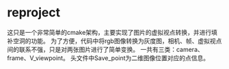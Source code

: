 # reproject
这只是一个非常简单的cmake架构，主要实现了图片的虚拟视点转换，并进行填补空洞的功能。 
为了方便，代码中将rgb图像转换为灰度图，相机、帧、虚拟视点间的联系不强，只是对两张图片进行了简单变换。
一共有三类：camera、frame、V_viewpoint。 
头文件中Save_point为二维图像位置对应的点信息。
